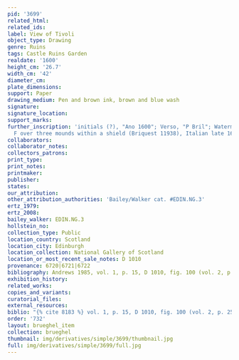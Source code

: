 ```yaml
---
pid: '3699'
related_html: 
related_ids: 
label: View of Tivoli
object_type: Drawing
genre: Ruins
tags: Castle Ruins Garden
realdate: '1600'
height_cm: '26.7'
width_cm: '42'
diameter_cm: 
plate_dimensions: 
support: Paper
drawing_medium: Pen and brown ink, brown and blue wash
signature: 
signature_location: 
support_marks: 
further_inscription: 'initials (?), "Ano 1600"; Verso, "P Bril"; Watermark: Letter
  F over three mounds within a shield (Briquest 11938), Italian late 16th century'
collaborators: 
collaborator_notes: 
collectors_patrons: 
print_type: 
print_notes: 
printmaker: 
publisher: 
states: 
our_attribution: 
other_attribution_authorities: 'Bailey/Walker cat. #EDIN.NG.3'
ertz_1979: 
ertz_2008: 
bailey_walker: EDIN.NG.3
hollstein_no: 
collection_type: Public
location_country: Scotland
location_city: Edinburgh
location_collection: National Gallery of Scotland
location_or_most_recent_sale_notes: D 1010
provenance: 6720|6721|6722
bibliography: Andrews 1985, vol. 1, p. 15, D 1010, fig. 100 (vol. 2, p. 25)
exhibition_history: 
related_works: 
copies_and_variants: 
curatorial_files: 
external_resources: 
biblio: "{% cite 8183 %} vol. 1, p. 15, D 1010, fig. 100 (vol. 2, p. 25)"
order: '732'
layout: brueghel_item
collection: brueghel
thumbnail: img/derivatives/simple/3699/thumbnail.jpg
full: img/derivatives/simple/3699/full.jpg
---
```

